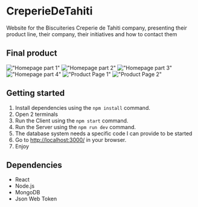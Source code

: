 # CreperieDeTahiti
Website for the Biscuiteries Creperie de Tahiti company, presenting their product line, their company, their initiatives and how to contact them

## Final product 
!["Homepage part 1"](https://i.imgur.com/YzQPBye.jpg)
!["Homepage part 2"](https://i.imgur.com/uI1YxQE.png)
!["Homepage part 3"](https://imgur.com/undefined)
!["Homepage part 4"](https://i.imgur.com/YMBfSOv.png)
!["Product Page 1"](https://i.imgur.com/q1r6DGc.png)
!["Product Page 2"](https://i.imgur.com/blTxV7A.png)


## Getting started
1. Install dependencies using the `npm install` command.
2. Open 2 terminals
3. Run the Client using the `npm start` command.
4. Run the Server using the `npm run dev` command.
5. The database system needs a specific code I can provide to be started
6. Go to <http://localhost:3000/> in your browser.
7. Enjoy

## Dependencies
- React
- Node.js
- MongoDB
- Json Web Token
